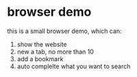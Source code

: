 browser demo
=====

this is a small browser demo, which can:

1. show the website
2. new a tab, no more than 10
3. add a bookmark
4. auto complelte what you want to search